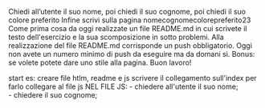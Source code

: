 Chiedi all’utente il suo nome,
poi chiedi il suo cognome,
poi chiedi il suo colore preferito
Infine scrivi sulla pagina nomecognomecolorepreferito23
Come prima cosa da oggi realizzate un file README.md in cui scrivete il testo dell'esercizio e la sua scomposizione in sotto problemi. Alla realizzazione del file README.md corrisponde un push obbligatorio.
Oggi non avete un numero minimo di push da eseguire ma da domani sì.
Bonus: se volete potete dare uno stile alla pagina.
Buon lavoro!

start es: 
 creare file htlm, readme e js
    scrivere il collegamento sull'index per farlo collegare al file js
        NEL FILE JS:
        - chiedere all'utente il suo nome;  
        - chiedere il suo cognome; 

